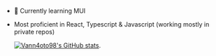 - 🌱 Currently learning MUI
- Most proficient in React, Typescript & Javascript (working mostly in private repos)

    [![Vann4oto98's GitHub stats](https://github-readme-stats.vercel.app/api?username=vann4oto98&show_icons=true&theme=radical)](https://github.com/anuraghazra/github-readme-stats).


<!--
**vann4oto98/vann4oto98** is a ✨ _special_ ✨ repository because its `README.md` (this file) appears on your GitHub profile.
[![Top Langs](https://github-readme-stats.vercel.app/api/top-langs/?username=vann4oto98&layout=compact)](https://github.com/vann4oto98/github-readme-stats)
Here are some ideas to get you started:

- 🔭 I’m currently working on ...
- 🌱 I’m currently learning ...
- 👯 I’m looking to collaborate on ...
- 🤔 I’m looking for help with ...
- 💬 Ask me about ...
- 📫 How to reach me: ...
- 😄 Pronouns: ...
- ⚡ Fun fact: ...
-->

